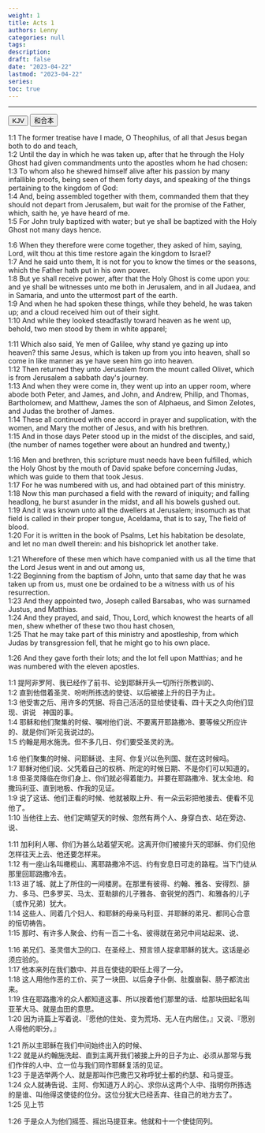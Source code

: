 ```yaml
---
weight: 1
title: Acts 1
authors: Lenny
categories: null
tags: 
description: 
draft: false
date: "2023-04-22"
lastmod: "2023-04-22"
series:
toc: true
---
```



<!--more-->
---

<!-- Tab links -->
<div class="tab">
  <button class="tablinks active" onclick="tablabel(event, 'english')">KJV</button>
  <button class="tablinks" onclick="tablabel(event, 'chinese')">和合本</button>
  
</div>

<!-- Tab content -->
<div id="english" class="tabcontent" style="display:block">

1:1 The former treatise have I made, O Theophilus, of all that Jesus began both to do and teach,  
1:2 Until the day in which he was taken up, after that he through the Holy Ghost had given commandments unto the apostles whom he had chosen:  
1:3 To whom also he shewed himself alive after his passion by many infallible proofs, being seen of them forty days, and speaking of the things pertaining to the kingdom of God:  
1:4 And, being assembled together with them, commanded them that they should not depart from Jerusalem, but wait for the promise of the Father, which, saith he, ye have heard of me.  
1:5 For John truly baptized with water; but ye shall be baptized with the Holy Ghost not many days hence.  

1:6 When they therefore were come together, they asked of him, saying, Lord, wilt thou at this time restore again the kingdom to Israel?  
1:7 And he said unto them, It is not for you to know the times or the seasons, which the Father hath put in his own power.  
1:8 But ye shall receive power, after that the Holy Ghost is come upon you: and ye shall be witnesses unto me both in Jerusalem, and in all Judaea, and in Samaria, and unto the uttermost part of the earth.  
1:9 And when he had spoken these things, while they beheld, he was taken up; and a cloud received him out of their sight.  
1:10 And while they looked steadfastly toward heaven as he went up, behold, two men stood by them in white apparel;  

1:11 Which also said, Ye men of Galilee, why stand ye gazing up into heaven? this same Jesus, which is taken up from you into heaven, shall so come in like manner as ye have seen him go into heaven.  
1:12 Then returned they unto Jerusalem from the mount called Olivet, which is from Jerusalem a sabbath day's journey.  
1:13 And when they were come in, they went up into an upper room, where abode both Peter, and James, and John, and Andrew, Philip, and Thomas, Bartholomew, and Matthew, James the son of Alphaeus, and Simon Zelotes, and Judas the brother of James.  
1:14 These all continued with one accord in prayer and supplication, with the women, and Mary the mother of Jesus, and with his brethren.  
1:15 And in those days Peter stood up in the midst of the disciples, and said, (the number of names together were about an hundred and twenty,)  

1:16 Men and brethren, this scripture must needs have been fulfilled, which the Holy Ghost by the mouth of David spake before concerning Judas, which was guide to them that took Jesus.  
1:17 For he was numbered with us, and had obtained part of this ministry.  
1:18 Now this man purchased a field with the reward of iniquity; and falling headlong, he burst asunder in the midst, and all his bowels gushed out.  
1:19 And it was known unto all the dwellers at Jerusalem; insomuch as that field is called in their proper tongue, Aceldama, that is to say, The field of blood.  
1:20 For it is written in the book of Psalms, Let his habitation be desolate, and let no man dwell therein: and his bishoprick let another take.  

1:21 Wherefore of these men which have companied with us all the time that the Lord Jesus went in and out among us,  
1:22 Beginning from the baptism of John, unto that same day that he was taken up from us, must one be ordained to be a witness with us of his resurrection.  
1:23 And they appointed two, Joseph called Barsabas, who was surnamed Justus, and Matthias.  
1:24 And they prayed, and said, Thou, Lord, which knowest the hearts of all men, shew whether of these two thou hast chosen,  
1:25 That he may take part of this ministry and apostleship, from which Judas by transgression fell, that he might go to his own place.  

1:26 And they gave forth their lots; and the lot fell upon Matthias; and he was numbered with the eleven apostles.  
</div>

<div id="chinese" class="tabcontent">

1:1 提阿非罗阿、我已经作了前书、论到耶稣开头一切所行所教训的、  
1:2 直到他借着圣灵、吩咐所拣选的使徒、以后被接上升的日子为止。  
1:3 他受害之后、用许多的凭据、将自己活活的显给使徒看、四十天之久向他们显现、讲说　神国的事。  
1:4 耶稣和他们聚集的时候、嘱咐他们说、不要离开耶路撒冷、要等候父所应许的、就是你们听见我说过的。  
1:5 约翰是用水施洗。但不多几日、你们要受圣灵的洗。  

1:6 他们聚集的时候、问耶稣说、主阿、你复兴以色列国、就在这时候吗。  
1:7 耶稣对他们说、父凭着自己的权柄、所定的时候日期、不是你们可以知道的。  
1:8 但圣灵降临在你们身上、你们就必得着能力。并要在耶路撒冷、犹太全地、和撒玛利亚、直到地极、作我的见证。  
1:9 说了这话、他们正看的时候、他就被取上升、有一朵云彩把他接去、便看不见他了。  
1:10 当他往上去、他们定睛望天的时候、忽然有两个人、身穿白衣、站在旁边、说、  

1:11 加利利人哪、你们为甚么站着望天呢。这离开你们被接升天的耶稣、你们见他怎样往天上去、他还要怎样来。  
1:12 有一座山名叫橄榄山、离耶路撒冷不远、约有安息日可走的路程。当下门徒从那里回耶路撒冷去。  
1:13 进了城、就上了所住的一间楼房。在那里有彼得、约翰、雅各、安得烈、腓力、多马、巴多罗买、马太、亚勒腓的儿子雅各、奋锐党的西门、和雅各的儿子〔或作兄弟〕犹大。  
1:14 这些人、同着几个妇人、和耶稣的母亲马利亚、并耶稣的弟兄、都同心合意的恒切祷告。  
1:15 那时、有许多人聚会、约有一百二十名、彼得就在弟兄中间站起来、说、  

1:16 弟兄们、圣灵借大卫的口、在圣经上、预言领人捉拿耶稣的犹大。这话是必须应验的。  
1:17 他本来列在我们数中、并且在使徒的职任上得了一分。  
1:18 这人用他作恶的工价、买了一块田、以后身子仆倒、肚腹崩裂、肠子都流出来。  
1:19 住在耶路撒冷的众人都知道这事、所以按着他们那里的话、给那块田起名叫亚革大马、就是血田的意思。  
1:20 因为诗篇上写着说、『愿他的住处、变为荒场、无人在内居住。』又说、『愿别人得他的职分。』  

1:21 所以主耶稣在我们中间始终出入的时候、  
1:22 就是从约翰施洗起、直到主离开我们被接上升的日子为止、必须从那常与我们作伴的人中、立一位与我们同作耶稣复活的见证。  
1:23 于是选举两个人、就是那叫作巴撒巴又称呼犹士都的约瑟、和马提亚。  
1:24 众人就祷告说、主阿、你知道万人的心、求你从这两个人中、指明你所拣选的是谁、叫他得这使徒的位分。这位分犹大已经丢弃、往自己的地方去了。  
1:25 见上节

1:26 于是众人为他们摇签、摇出马提亚来。他就和十一个使徒同列。  
</div>
